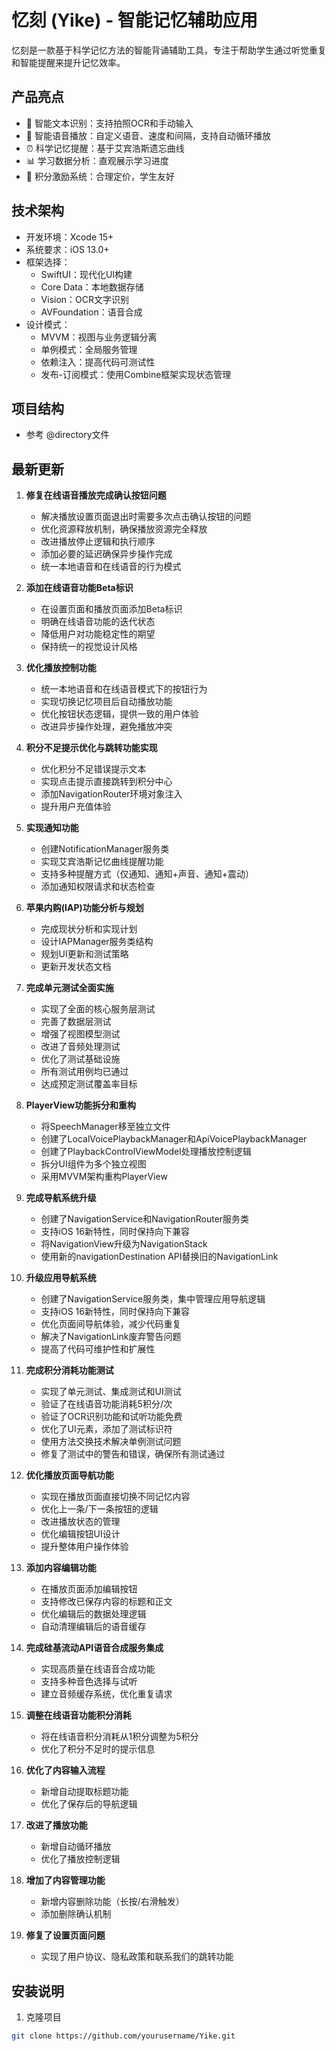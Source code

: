 # 忆刻 (Yike) - 智能记忆辅助应用

忆刻是一款基于科学记忆方法的智能背诵辅助工具，专注于帮助学生通过听觉重复和智能提醒来提升记忆效率。

## 产品亮点

- 📝 智能文本识别：支持拍照OCR和手动输入
- 🎤 智能语音播放：自定义语音、速度和间隔，支持自动循环播放
- ⏰ 科学记忆提醒：基于艾宾浩斯遗忘曲线
- 📊 学习数据分析：直观展示学习进度
- 🌟 积分激励系统：合理定价，学生友好

## 技术架构

- 开发环境：Xcode 15+
- 系统要求：iOS 13.0+
- 框架选择：
  - SwiftUI：现代化UI构建
  - Core Data：本地数据存储
  - Vision：OCR文字识别
  - AVFoundation：语音合成
- 设计模式：
  - MVVM：视图与业务逻辑分离
  - 单例模式：全局服务管理
  - 依赖注入：提高代码可测试性
  - 发布-订阅模式：使用Combine框架实现状态管理

## 项目结构

- 参考 @directory文件

## 最新更新

1. **修复在线语音播放完成确认按钮问题**
   - 解决播放设置页面退出时需要多次点击确认按钮的问题
   - 优化资源释放机制，确保播放资源完全释放
   - 改进播放停止逻辑和执行顺序
   - 添加必要的延迟确保异步操作完成
   - 统一本地语音和在线语音的行为模式

2. **添加在线语音功能Beta标识**
   - 在设置页面和播放页面添加Beta标识
   - 明确在线语音功能的迭代状态
   - 降低用户对功能稳定性的期望
   - 保持统一的视觉设计风格

3. **优化播放控制功能**
   - 统一本地语音和在线语音模式下的按钮行为
   - 实现切换记忆项目后自动播放功能
   - 优化按钮状态逻辑，提供一致的用户体验
   - 改进异步操作处理，避免播放冲突

4. **积分不足提示优化与跳转功能实现**
   - 优化积分不足错误提示文本
   - 实现点击提示直接跳转到积分中心
   - 添加NavigationRouter环境对象注入
   - 提升用户充值体验

5. **实现通知功能**
   - 创建NotificationManager服务类
   - 实现艾宾浩斯记忆曲线提醒功能
   - 支持多种提醒方式（仅通知、通知+声音、通知+震动）
   - 添加通知权限请求和状态检查

6. **苹果内购(IAP)功能分析与规划**
   - 完成现状分析和实现计划
   - 设计IAPManager服务类结构
   - 规划UI更新和测试策略
   - 更新开发状态文档

7. **完成单元测试全面实施**
   - 实现了全面的核心服务层测试
   - 完善了数据层测试
   - 增强了视图模型测试
   - 改进了音频处理测试
   - 优化了测试基础设施
   - 所有测试用例均已通过
   - 达成预定测试覆盖率目标

8. **PlayerView功能拆分和重构**
   - 将SpeechManager移至独立文件
   - 创建了LocalVoicePlaybackManager和ApiVoicePlaybackManager
   - 创建了PlaybackControlViewModel处理播放控制逻辑
   - 拆分UI组件为多个独立视图
   - 采用MVVM架构重构PlayerView

9. **完成导航系统升级**
   - 创建了NavigationService和NavigationRouter服务类
   - 支持iOS 16新特性，同时保持向下兼容
   - 将NavigationView升级为NavigationStack
   - 使用新的navigationDestination API替换旧的NavigationLink

10. **升级应用导航系统**
    - 创建了NavigationService服务类，集中管理应用导航逻辑
    - 支持iOS 16新特性，同时保持向下兼容
    - 优化页面间导航体验，减少代码重复
    - 解决了NavigationLink废弃警告问题
    - 提高了代码可维护性和扩展性

11. **完成积分消耗功能测试**
    - 实现了单元测试、集成测试和UI测试
    - 验证了在线语音功能消耗5积分/次
    - 验证了OCR识别功能和试听功能免费
    - 优化了UI元素，添加了测试标识符
    - 使用方法交换技术解决单例测试问题
    - 修复了测试中的警告和错误，确保所有测试通过

12. **优化播放页面导航功能**
    - 实现在播放页面直接切换不同记忆内容
    - 优化上一条/下一条按钮的逻辑
    - 改进播放状态的管理
    - 优化编辑按钮UI设计
    - 提升整体用户操作体验

13. **添加内容编辑功能**
    - 在播放页面添加编辑按钮
    - 支持修改已保存内容的标题和正文
    - 优化编辑后的数据处理逻辑
    - 自动清理编辑后的语音缓存

14. **完成硅基流动API语音合成服务集成**
    - 实现高质量在线语音合成功能
    - 支持多种音色选择与试听
    - 建立音频缓存系统，优化重复请求

15. **调整在线语音功能积分消耗**
    - 将在线语音积分消耗从1积分调整为5积分
    - 优化了积分不足时的提示信息

16. **优化了内容输入流程**
    - 新增自动提取标题功能
    - 优化了保存后的导航逻辑

17. **改进了播放功能**
    - 新增自动循环播放
    - 优化了播放控制逻辑

18. **增加了内容管理功能**
    - 新增内容删除功能（长按/右滑触发）
    - 添加删除确认机制

19. **修复了设置页面问题**
    - 实现了用户协议、隐私政策和联系我们的跳转功能

## 安装说明

1. 克隆项目
```bash
git clone https://github.com/yourusername/Yike.git
```